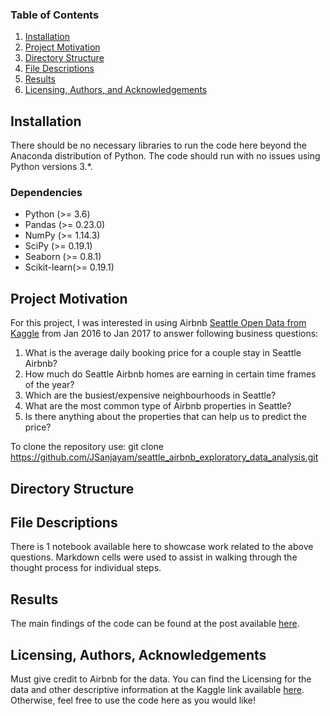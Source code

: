 
### Table of Contents

1. [Installation](#installation)
2. [Project Motivation](#motivation)
3. [Directory Structure](#dir)
4. [File Descriptions](#files)
5. [Results](#results)
6. [Licensing, Authors, and Acknowledgements](#licensing)

## Installation <a name="installation"></a>

There should be no necessary libraries to run the code here beyond the Anaconda distribution of Python.  The code should run with no issues using Python versions 3.*.

### Dependencies

- Python (>= 3.6)
- Pandas (>= 0.23.0)
- NumPy (>= 1.14.3)
- SciPy (>= 0.19.1)
- Seaborn (>= 0.8.1)
- Scikit-learn(>= 0.19.1)

## Project Motivation<a name="motivation"></a>

For this project, I was interested in using Airbnb [Seattle Open Data from Kaggle](https://www.kaggle.com/airbnb/seattle) from Jan 2016 to Jan 2017 to answer following business questions:

1. What is the average daily booking price for a couple stay in Seattle Airbnb?
2. How much do Seattle Airbnb homes are earning in certain time frames of the year?
3. Which are the busiest/expensive neighbourhoods in Seattle?
4. What are the most common type of Airbnb properties in Seattle?
5. Is there anything about the properties that can help us to predict the price?

To clone the repository use: git clone https://github.com/JSanjayam/seattle_airbnb_exploratory_data_analysis.git


## Directory Structure <a name="dir"></a>


## File Descriptions <a name="files"></a>

There is 1 notebook available here to showcase work related to the above questions. Markdown cells were used to assist in walking through the thought process for individual steps.  


## Results<a name="results"></a>

The main findings of the code can be found at the post available [here]().

## Licensing, Authors, Acknowledgements<a name="licensing"></a>

Must give credit to Airbnb for the data.  You can find the Licensing for the data and other descriptive information at the Kaggle link available [here](https://www.kaggle.com/airbnb/seattle).  Otherwise, feel free to use the code here as you would like! 
